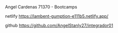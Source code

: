 Angel Cardenas
71370 - Bootcamps

netlify     https://lambent-gumption-e111b5.netlify.app/

github      https://github.com/AngelStanly27/integrador01
